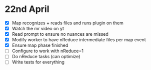 # 22nd April
- [x] Map recognizes + reads files and runs plugin on them
- [x] Watch the mr video on yt
- [x] Read prompt to ensure no nuances are missed
- [x] Modify worker to have nReduce intermediate files per map event
- [x] Ensure map phase finished
- [ ] Configure to work with nReduce=1
- [ ] Do nReduce tasks (can optimize)
- [ ] Write tests for everything
